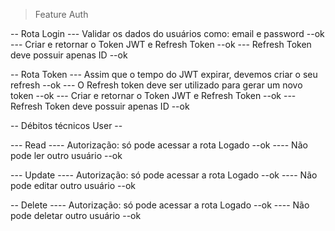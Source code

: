 > Feature Auth
 
-- Rota Login
--- Validar os dados do usuários como: email e password --ok
--- Criar e retornar o Token JWT e Refresh Token --ok
--- Refresh Token deve possuir apenas ID --ok
 
-- Rota Token
--- Assim que o tempo do JWT expirar, devemos criar o seu refresh --ok
--- O Refresh token deve ser utilizado para gerar um novo token --ok
--- Criar e retornar o Token JWT e Refresh Token --ok
--- Refresh Token deve possuir apenas ID --ok
 
-- Débitos técnicos User --
 
--- Read
---- Autorização: só pode acessar a rota Logado --ok
---- Não pode ler outro usuário --ok
 
--- Update
---- Autorização: só pode acessar a rota Logado --ok
---- Não pode editar outro usuário --ok
 
-- Delete
---- Autorização: só pode acessar a rota Logado --ok
---- Não pode deletar outro usuário --ok
```